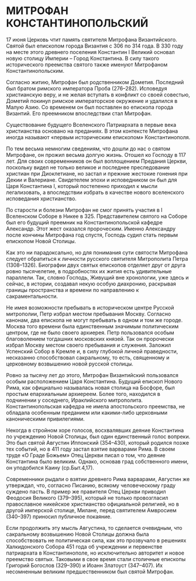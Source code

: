 # МИТРОФАН КОНСТАНТИНОПОЛЬСКИЙ

17 июня Церковь чтит память святителя Митрофана Византийского. Святой был епископом города Византия с 306 по 314 года. В 330 году на месте этого древнего поселения Константин I Великий основал новую столицу Империи – Город Константина. В силу такого исторического преемства святого также именуют Митрофаном Константинопольским.

Согласно житию, Митрофан был родственником Дометия. Последний был братом римского императора Проба (276–282). Исповедуя христианскую веру, и не желая вступать в конфликт со своей совестью, Дометий покинул римское императорское окружение и удалился в Малую Азию. Со временем он был поставлен во епископа города Византий. Его преемником впоследствии стал Митрофан.

Существование будущего Вселенского Патриархата в первые века христианства основано на преданиях. В этом контексте Митрофана иногда называют «первым историческим епископом» Константинополя.

По тем весьма немногим сведениям, что дошли до нас о святом Митрофане, он прожил весьма долгую жизнь. Отошел ко Господу в 117 лет. Для своих современников он был воплощением Предания Церкви, поскольку видел не только великое и последнее преследование христиан при Диоклетиане, но застал и прежние жестокие гонения при Декии и Валериане. Свидетелем эпохи и исповедником он был для Царя Константина I, который постепенно приходил к мысли легализовать, а впоследствии избрать в качестве нового вселенского исповедания христианство.

По старости и болезни Митрофан не смог принять участия в I Вселенском Соборе в Никее в 325. Представителем святого на Соборе был его будущий преемник на Константинопольской кафедре Александр. Этот жест оказался пророческим. Именно Александру после кончины Митрофана год спустя, Господь судил стать первым епископом Новой Столицы.

Как это ни парадоксально, но для понимания сути святости Митрофана следует обратиться к личности русского святителя Митрополита Петра (1308–1326). Биографии двух святых епископов отделяет друг от друга ровно тысячелетие, в подробностях их жития есть удивительные параллели. Так, словно Господь, Живущий вне хронологии, уже здесь и сейчас, в истории, создавал некую особую диахронию, раскрывая границы пространства и времени по направлению к сакраментальности.

Не имея возможности пребывать в историческом центре Русской митрополии, Петр избрал местом пребывания Москву. Согласно канонам, два епископа не могут пребывать в одном и том же городе. Москва того времени была единственным значимым политическим центром, где не было своего архиерея. Петр пользовался особым благоволением тогдашних московских князей. Так он пророчески избрал Москву местом своего пребывания и служения. Заложил Успенский Собор в Кремле и, в силу глубокой личной праведности, несказанно способствовал сакральному, то есть, священному и церковному возвышению новой русской столицы.

Ровно за тысячу лет до этого, Митрофан Византийский пользовался особым расположением Царя Константина. Будущий епископ Нового Рима, как официально называлась новая столица на Босфоре, был простым епархиальным архиереем. Более того, находился в подчинении у соседнего, Ираклийского митрополита. Константинопольская кафедра не имела апостольского преемства, не обладала особенным преданием или какими-либо церковными каноническими привилегиями.

Некогда в стройном хоре голосов, восхвалявших деяние Константина по учреждению Новой Столицы, был один единственный голос вопреки. Это был святой Августин Иппонский (354–430), который родился позже тех событий, но в 411 году застал взятие варварами Рима. В своем труде «О Граде Божьем» Отец Церкви писал о том, что деяние Константина было великим. Однако, основав град собственного имени, он уподобился Каину (ср.Быт.4,17).

Современники рыдали о взятии древнего Рима варварами, Августин же утверждал, что, согласно Писанию, всякому человеческому граду суждено пасть. В пример же правителя Отец Церкви приводил Феодосия Великого (379–395), который не только провозгласил православное никейское христианство официальной религией, но в другой имперской столице, Милане, перед святителем Амвросием (340–397) приносил публичное покаяние.

Если продолжить эту мысль Августина, то сделается очевидным, что сакральному возвышению Новой Столицы должна была способствовать не политическая сила, как это прозвучало в решениях Халкидонского Собора 451 года об учреждении и первенстве патриархата в Константинополе, но исключительно авторитет и новое преемство святых. Таковыми в свое время стали столичные епископы Григорий Богослов (329–390) и Иоанн Златоуст (347–407). Их несомненным великим предшественником был святой Митрофан.
